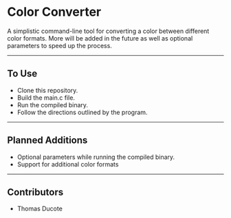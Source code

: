 # **Color Converter**

A simplistic command-line tool for converting a color between different color formats.
More will be added in the future as well as optional parameters to speed up the process.

___

## To Use
 * Clone this repository.
 * Build the main.c file.
 * Run the compiled binary.
 * Follow the directions outlined by the program.

___

## Planned Additions
 * Optional parameters while running the compiled binary.
 * Support for additional color formats

___

## Contributors
 * Thomas Ducote
